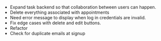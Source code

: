 - Expand task backend so that collaboration between users can happen.
- Delete everything associated with appointments
- Need error message to display when log in credentials are invalid.
- Fix edge cases with delete and edit buttons.
- Refactor
- Check for duplicate emails at signup
